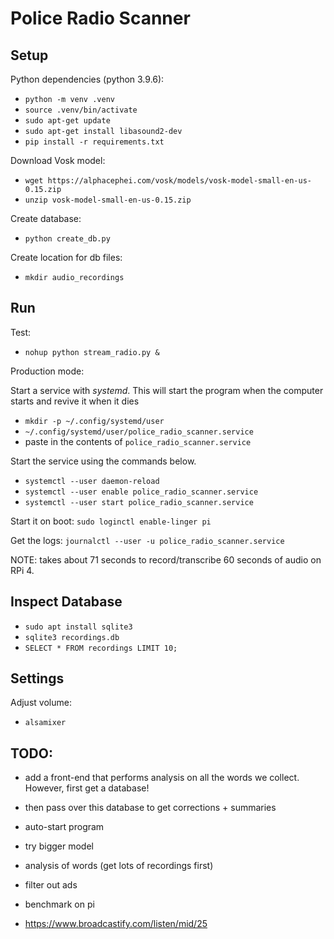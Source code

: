 # Police Radio Scanner

## Setup

Python dependencies (python 3.9.6):
- `python -m venv .venv`
- `source .venv/bin/activate`
- `sudo apt-get update`
- `sudo apt-get install libasound2-dev`
- `pip install -r requirements.txt`

Download Vosk model:
- `wget https://alphacephei.com/vosk/models/vosk-model-small-en-us-0.15.zip`
- `unzip vosk-model-small-en-us-0.15.zip`

Create database:
- `python create_db.py`

Create location for db files:
- `mkdir audio_recordings`


## Run

Test:
- `nohup python stream_radio.py &`

Production mode:

Start a service with *systemd*. This will start the program when the computer starts and revive it when it dies

- `mkdir -p ~/.config/systemd/user`
- `~/.config/systemd/user/police_radio_scanner.service`
- paste in the contents of `police_radio_scanner.service`

Start the service using the commands below.

- `systemctl --user daemon-reload`
- `systemctl --user enable police_radio_scanner.service`
- `systemctl --user start police_radio_scanner.service`

Start it on boot: `sudo loginctl enable-linger pi`

Get the logs: `journalctl --user -u police_radio_scanner.service`

NOTE: takes about 71 seconds to record/transcribe 60 seconds of audio on RPi 4.


## Inspect Database

- `sudo apt install sqlite3`
- `sqlite3 recordings.db`
- `SELECT * FROM recordings LIMIT 10;`


## Settings

Adjust volume:
- `alsamixer`


## TODO:

- add a front-end that performs analysis on all the words we collect. However, first get a database!
- then pass over this database to get corrections + summaries
- auto-start program

- try bigger model
- analysis of words (get lots of recordings first)
- filter out ads
- benchmark on pi
- https://www.broadcastify.com/listen/mid/25
